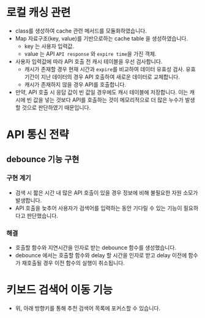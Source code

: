 # 로컬 캐싱 관련
- class를 생성하여 cache 관련 메서드를 모듈화하였습니다.
- Map 자료구조(key, value)를 기반으로하는 cache table 을 생성하였습니다.
    - key 는 사용자 입력값.
    - value 는 API `API response` 와 `expire time`을 가진 객체.
- 사용자 입력값에 따라 API 호출 전 캐시 테이블을 우선 검사합니다.
    - 캐시가 존재할 경우 현재 시간과 `expire`를 비교하여 데이터 유효성 검사. 유효기간이 지난 데이터의 경우 API 호출하여 새로운 데이터로 교체합니다.
    - 캐시가 존재하지 않을 경우 API를 호출합니다.
- 만약, API 호출 시 응답 값이 빈 값일 경우에도 캐시 테이블에 저장합니다. 이는 캐시에 빈 값을 넣는 것보다 API를 호출하는 것이 메모리적으로 더 많은 누수가 발생할 것으로 판단하였기 때문입니다.

# API 통신 전략
## debounce 기능 구현
### 구현 계기
- 검색 시 짧은 시간 내 많은 API 호출이 있을 경우 정보에 비해 불필요한 자원 소모가 발생합니다.
- API 호출을 늦추어 사용자가 검색어를 입력하는 동안 기다릴 수 있는 기능이 필요하다고 판단했습니다.
### 해결
- 호출할 함수와 지연시간을 인자로 받는 debounce 함수를 생성했습니다.
- debounce 에서는 호출할 함수와 delay 할 시간을 인자로 받고 delay 이전에 함수가 재호출될 경우 이전 함수의 실행이 취소됩니다.

# 키보드 검색어 이동 기능
- 위, 아래 방향키를 통해 추천 검색어 목록에 포커스할 수 있습니다.
